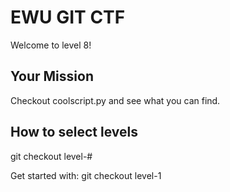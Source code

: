 # EWU GIT CTF

Welcome to level 8!


## Your Mission

Checkout coolscript.py and see what you can find.

## How to select levels

git checkout level-#

Get started with: git checkout level-1
	
